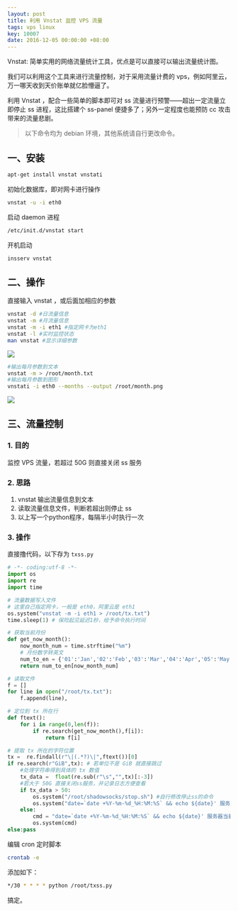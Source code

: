```yaml
---
layout: post
title: 利用 Vnstat 监控 VPS 流量
tags: vps linux
key: 10007
date: 2016-12-05 00:00:00 +08:00
---
```


Vnstat: 简单实用的网络流量统计工具，优点是可以直接可以输出流量统计图。  

我们可以利用这个工具来进行流量控制，对于采用流量计费的 vps，例如阿里云，万一哪天收到天价账单就亿脸懵逼了。 

利用 Vnstat ，配合一些简单的脚本即可对 ss 流量进行预警——超出一定流量立即停止 ss 进程，这比搭建个 ss-panel 便捷多了；另外一定程度也能预防 cc 攻击带来的流量悲剧。

>以下命令均为 debian 环境，其他系统请自行更改命令。

## 一、安装

```bash
apt-get install vnstat vnstati
```
初始化数据库，即对网卡进行操作
```bash
vnstat -u -i eth0
```
启动 daemon 进程
```bash
/etc/init.d/vnstat start
```
开机启动
```bash
insserv vnstat
```

## 二、操作
直接输入 vnstat ，或后面加相应的参数

```bash
vnstat -d #日流量信息
vnstat -m #月流量信息
vnstat -m -i eth1 #指定网卡为eth1
vnstat -l #实时监控状态
man vnstat #显示详细参数
```

![](http://ors3vio5q.bkt.clouddn.com/17-10-13/9458066.jpg)

```bash
#输出每月参数到文本
vnstat -m > /root/month.txt
#输出每月参数到图形
vnstati -i eth0 --months --output /root/month.png
```

![](http://ors3vio5q.bkt.clouddn.com/17-10-13/84847784.jpg)


## 三、流量控制

### 1. 目的
监控 VPS 流量，若超过 50G 则直接关闭 ss 服务

### 2. 思路
1. vnstat 输出流量信息到文本
1. 读取流量信息文件，判断若超出则停止 ss
1. 以上写一个python程序，每隔半小时执行一次

### 3. 操作
直接撸代码，以下存为 `txss.py`

```python
# -*- coding:utf-8 -*-
import os
import re
import time

# 流量数据写入文件
# 这里自己指定网卡，一般是 eth0，阿里云是 eth1
os.system("vnstat -m -i eth1 > /root/tx.txt")
time.sleep(1) # 保险起见延迟1秒，给予命令执行时间

# 获取当前月份
def get_now_month():
    now_month_num = time.strftime("%m")
    # 月份数字转英文
    num_to_en = {'01':'Jan','02':'Feb','03':'Mar','04':'Apr','05':'May','06':'Jun','07':'Jul','08':'Aug','09':'Sept','10':'Oct','11':'Nov','12':'Dec'}
    return num_to_en[now_month_num]

# 读取文件
f = []
for line in open("/root/tx.txt"):
    f.append(line),

# 定位到 tx 所在行
def ftext():
    for i in range(0,len(f)):
        if re.search(get_now_month(),f[i]):
            return f[i]

# 提取 tx 所在的字符位置
tx =  re.findall(r"\|(.*?)\|",ftext())[0]
if re.search(r"GiB",tx): # 若单位不是 GiB 就直接跳过
    #处理字符串得到具体的 tx 数值
    tx_data =  float(re.sub(r"\s","",tx)[:-3])
    #若大于 50G 直接关闭ss服务，并记录日志方便查看
    if tx_data > 50:
        os.system("/root/shadowsocks/stop.sh") #自行修改停止ss的命令
        os.system("date=`date +%Y-%m-%d_%H:%M:%S` && echo ${date}' 服务器出向流量已超过50G，自动关闭shadowsocks' >> /root/stopss.log")
    else:
        cmd = "date=`date +%Y-%m-%d_%H:%M:%S` && echo ${date}' 服务器当前已使用流量 "+str(tx_data)+" GiB' >> /root/stopss.log"
        os.system(cmd)
else:pass
```

编辑 cron 定时脚本

```bash
crontab -e
```

添加如下：

```bash
*/30 * * * * python /root/txss.py
```

搞定。
